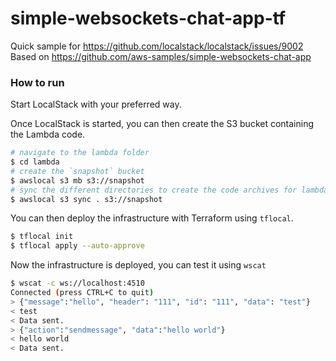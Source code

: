 # simple-websockets-chat-app-tf

Quick sample for https://github.com/localstack/localstack/issues/9002
Based on https://github.com/aws-samples/simple-websockets-chat-app

### How to run

Start LocalStack with your preferred way.

Once LocalStack is started, you can then create the S3 bucket containing the Lambda code.

```bash
# navigate to the lambda folder
$ cd lambda
# create the `snapshot` bucket
$ awslocal s3 mb s3://snapshot
# sync the different directories to create the code archives for lambda as defined in main.tf
$ awslocal s3 sync . s3://snapshot
```

You can then deploy the infrastructure with Terraform using `tflocal`. 

```bash
$ tflocal init
$ tflocal apply --auto-approve
```

Now the infrastructure is deployed, you can test it using `wscat`

```bash
$ wscat -c ws://localhost:4510
Connected (press CTRL+C to quit)
> {"message":"hello", "header": "111", "id": "111", "data": "test"}
< test
< Data sent.
> {"action":"sendmessage", "data":"hello world"}
< hello world
< Data sent.
```
